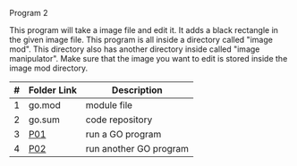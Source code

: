 Program 2

This program will take a image file and edit it. It adds a black rectangle in the given image file.
This program is all inside a directory called "image mod". This directory also has another directory inside called "image manipulator".
Make sure that the image you want to edit is stored inside the image mod directory.


|   #   | Folder Link |  Description |
| :---: | ----------- | ---------------------- |
|   1   |   go.mod |  module file |
|   2   |   go.sum | code repository|
|   3   |   [P01]()  |    run a GO program                  |
|   4   |   [P02]()  |    run another GO program                  |
